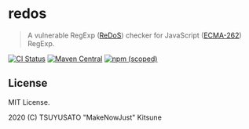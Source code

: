 # redos

> A vulnerable RegExp ([ReDoS][]) checker for JavaScript ([ECMA-262][]) RegExp.

[ReDoS]: https://en.wikipedia.org/wiki/ReDoS
[ECMA-262]: https://www.ecma-international.org/ecma-262/11.0/index.html#title

[![CI Status](https://img.shields.io/github/workflow/status/MakeNowJust-Labo/redos/Scala/master?logo=github&style=for-the-badge)](https://github.com/MakeNowJust-Labo/redos/actions)
[![Maven Central](https://img.shields.io/maven-central/v/codes.quine.labo/redos-core_2.13?logo=scala&style=for-the-badge)](https://search.maven.org/artifact/codes.quine.labo/redos-core_2.13)
[![npm (scoped)](https://img.shields.io/npm/v/@makenowjust-labo/redos?logo=javascript&style=for-the-badge)](https://www.npmjs.com/package/@makenowjust-labo/redos)

## License

MIT License.

2020 (C) TSUYUSATO "MakeNowJust" Kitsune

